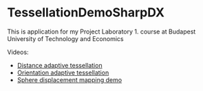 # TessellationDemoSharpDX

This is application for my Project Laboratory 1. course at Budapest University of Technology and Economics

Videos:
- [Distance adaptive tessellation](https://www.youtube.com/watch?v=q5KoROdTAV8)
- [Orientation adaptive tessellation](https://www.youtube.com/watch?v=83TccgpA9zU)
- [Sphere displacement mapping demo](https://www.youtube.com/watch?v=VMo_tn4ONbc)
